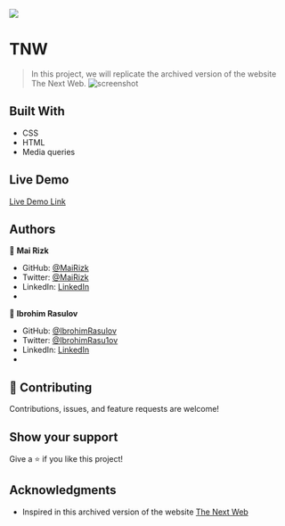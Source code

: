 ![](https://img.shields.io/badge/Microverse-blueviolet)

# TNW

> In this project, we will replicate the archived version of the website The Next Web.
![screenshot]()

## Built With
- CSS
- HTML
- Media queries

## Live Demo

[Live Demo Link]()

## Authors

👤 **Mai Rizk**
- GitHub: [@MaiRizk](https://github.com/MaiRizk)
- Twitter: [@MaiRizk](https://twitter.com/MaiRizk16)
- LinkedIn: [LinkedIn](https://www.linkedin.com/in/mai-rizk-252722188/)
- 
👤 **Ibrohim Rasulov**
- GitHub: [@IbrohimRasulov](https://github.com/IbrohimRasulov)
- Twitter: [@IbrohimRasu1ov](https://twitter.com/IbrohimRasu1ov)
- LinkedIn: [LinkedIn](https://www.linkedin.com/in/ibrohim-rasulov-a88352209/)
- 
## 🤝 Contributing

Contributions, issues, and feature requests are welcome!

## Show your support
Give a ⭐️ if you like this project!

## Acknowledgments
- Inspired in this archived version of the website [The Next Web](https://perma.cc/M5ZV-Q2D6)
